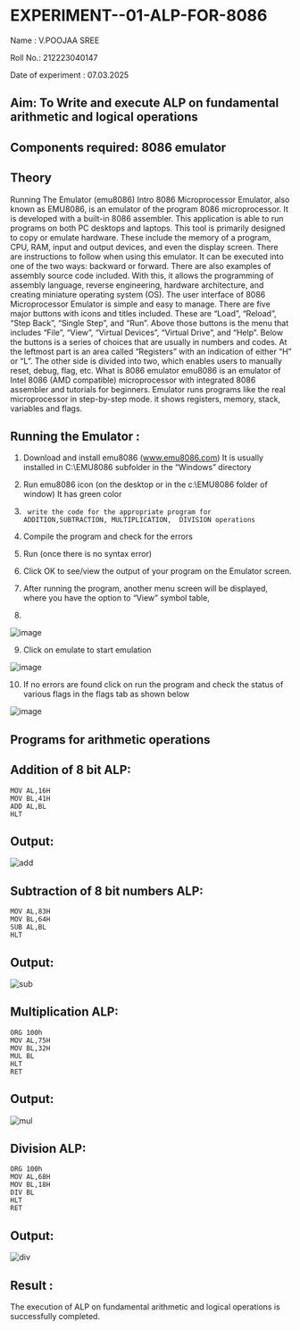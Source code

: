 # EXPERIMENT--01-ALP-FOR-8086

Name : V.POOJAA SREE

Roll No.: 212223040147

Date of experiment : 07.03.2025





## Aim: To Write and execute ALP on fundamental arithmetic and logical operations
## Components required: 8086  emulator 
## Theory 
Running The Emulator (emu8086) Intro 8086 Microprocessor Emulator, also known as EMU8086, is an emulator of the program 8086 microprocessor. It is developed with a built-in 8086 assembler. This application is able to run programs on both PC desktops and laptops. This tool is primarily designed to copy or emulate hardware. These include the memory of a program, CPU, RAM, input and output devices, and even the display screen. There are instructions to follow when using this emulator. It can be executed into one of the two ways: backward or forward. There are also examples of assembly source code included. With this, it allows the programming of assembly language, reverse engineering, hardware architecture, and creating miniature operating system (OS). The user interface of 8086 Microprocessor Emulator is simple and easy to manage. There are five major buttons with icons and titles included. These are “Load”, “Reload”, “Step Back”, “Single Step”, and “Run”. Above those buttons is the menu that includes “File”, “View”, “Virtual Devices”, “Virtual Drive”, and “Help”. Below the buttons is a series of choices that are usually in numbers and codes. At the leftmost part is an area called “Registers” with an indication of either “H” or “L”. The other side is divided into two, which enables users to manually reset, debug, flag, etc. What is 8086 emulator emu8086 is an emulator of Intel 8086 (AMD compatible) microprocessor with integrated 8086 assembler and tutorials for beginners. Emulator runs programs like the real microprocessor in step-by-step mode. it shows registers, memory, stack, variables and flags.


 ## Running the Emulator :
1.	Download and install emu8086 (www.emu8086.com) It is usually installed in C:\EMU8086 subfolder in the “Windows” directory
2.	  Run  emu8086 icon (on the desktop or in the c:\EMU8086 folder of window) It has green color 
 
 
3.		write the code for the appropriate program for ADDITION,SUBTRACTION, MULTIPLICATION,  DIVISION operations 

4.	 Compile the program and check for the errors 
5.	Run (once there is no syntax error) 

6.	Click OK to see/view the output of your program on the Emulator screen. 


7.	After running the program, another menu screen will be displayed, where you have the option to “View” symbol table,
8.	 


![image](https://user-images.githubusercontent.com/36288975/189273263-d65baae9-4b8f-4723-afb3-c0ffa4052b04.png)











9.	Click on emulate to start emulation 








![image](https://user-images.githubusercontent.com/36288975/189273273-9bb36ec1-e2e8-4892-8d35-37707332bfdc.png)








10.	If no errors are found click on run the program and check the status of various flags in the flags tab as shown below 






![image](https://user-images.githubusercontent.com/36288975/189273277-113a2a33-4a40-4ff8-95a5-ecd3a1f504fe.png)







## Programs for arithmetic  operations

## Addition  of 8 bit ALP:

```
MOV AL,16H
MOV BL,41H
ADD AL,BL
HLT
```
## Output:

![add](https://github.com/user-attachments/assets/c2fe972b-842b-43c0-a8a4-8b2ad66e135a)

## Subtraction  of 8 bit numbers  ALP:

```
MOV AL,83H
MOV BL,64H
SUB AL,BL
HLT
```

## Output:

![sub](https://github.com/user-attachments/assets/14bef9cd-57b0-4492-9d03-3f4b6b4d73be)

## Multiplication ALP:

```
ORG 100h
MOV AL,75H
MOV BL,32H
MUL BL
HLT
RET
```
## Output:

![mul](https://github.com/user-attachments/assets/d6fc3ff2-f3fc-43bc-9c80-89c0294bd075)

## Division ALP:

```
ORG 100h
MOV AL,68H
MOV BL,18H
DIV BL
HLT
RET
```

## Output:

![div](https://github.com/user-attachments/assets/28cdc74a-a2f7-469e-91e1-3ecf4ca84275)


## Result :
The execution of ALP on fundamental arithmetic and logical operations is successfully completed.
 








